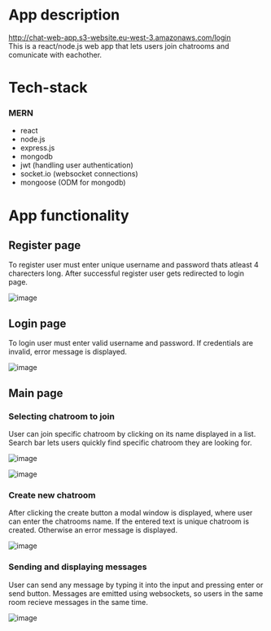 # App description
http://chat-web-app.s3-website.eu-west-3.amazonaws.com/login \
This is a react/node.js web app that lets users join chatrooms and comunicate with eachother.

# Tech-stack

### MERN
- react
- node.js
- express.js
- mongodb 
- jwt (handling user authentication)
- socket.io (websocket connections)
- mongoose (ODM for mongodb)

# App functionality


## Register page

 To register user must enter unique username and password thats atleast 4 charecters long. After successful register user gets redirected to login page.
 
 
![image](https://user-images.githubusercontent.com/75088475/196391106-a0b30461-3c34-4c50-b264-1107c1c0ab15.png)

## Login page

To login user must enter valid username and password. If credentials are invalid, error message is displayed.


![image](https://user-images.githubusercontent.com/75088475/196391828-b05a6b8d-9203-4163-9c16-ff7b240903ec.png)

## Main page

### Selecting chatroom to join

User can join specific chatroom by clicking on its name displayed in a list. Search bar lets users quickly find specific chatroom they are looking for.  


![image](https://user-images.githubusercontent.com/75088475/196393805-48961af3-efe5-4407-a90b-a9eb7ae53333.png)


![image](https://user-images.githubusercontent.com/75088475/196393882-fc518b33-43d8-49c7-a078-40aa0837a909.png)


### Create new chatroom

After clicking the create button a modal window is displayed, where user can enter the chatrooms name. If the entered text is unique chatroom is created. Otherwise an error message is displayed. 


![image](https://user-images.githubusercontent.com/75088475/196395704-613e09eb-6718-483b-9940-34197b13e145.png)


### Sending and displaying messages

User can send any message by typing it into the input and pressing enter or send button. Messages are emitted using websockets, so users in the same room recieve messages in the same time.


![image](https://user-images.githubusercontent.com/75088475/196399567-cacb8e48-70d3-46fb-980a-64d98f81254c.png)

